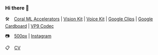 ### Hi there 👋

:hammer_and_wrench: &ensp; [Coral ML Accelerators](https://coral.ai/products/) | 
[Vision Kit](https://aiyprojects.withgoogle.com/vision) | 
[Voice Kit](https://aiyprojects.withgoogle.com/voice) | 
[Google Clips](https://en.wikipedia.org/wiki/Google_Clips) | 
[Google Cardboard](https://en.wikipedia.org/wiki/Google_Cardboard) |
[VP9 Codec](https://en.wikipedia.org/wiki/VP9)

:camera: &ensp; [500px](https://500px.com/dmitriykovalev) | [Instagram](https://www.instagram.com/dmitriy.s.kovalev/)

:clipboard: &ensp; [CV](cv.md)

<!--
**dmitriykovalev/dmitriykovalev** is a ✨ _special_ ✨ repository because its `README.md` (this file) appears on your GitHub profile.

Here are some ideas to get you started:

- 🔭 I’m currently working on ...
- 🌱 I’m currently learning ...
- 👯 I’m looking to collaborate on ...
- 🤔 I’m looking for help with ...
- 💬 Ask me about ...
- 📫 How to reach me: ...
- 😄 Pronouns: ...
- ⚡ Fun fact: ...
-->
